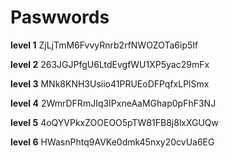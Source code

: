 # Paswwords
**level 1**
ZjLjTmM6FvvyRnrb2rfNWOZOTa6ip5If

**level 2**
263JGJPfgU6LtdEvgfWU1XP5yac29mFx

**level 3**
MNk8KNH3Usiio41PRUEoDFPqfxLPlSmx

**level 4**
2WmrDFRmJIq3IPxneAaMGhap0pFhF3NJ

**level 5**
4oQYVPkxZOOEOO5pTW81FB8j8lxXGUQw

**level 6**
HWasnPhtq9AVKe0dmk45nxy20cvUa6EG
